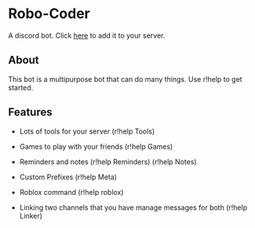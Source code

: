 # Robo-Coder

A discord bot. Click [here](https://discordapp.com/oauth2/authorize?client_id=639607732202110977&permissions=0&scope=bot) to add it
to your server.

## About

This bot is a multipurpose bot that can do many things. Use r!help to get started.

## Features

- Lots of tools for your server (r!help Tools)

- Games to play with your friends (r!help Games)

- Reminders and notes (r!help Reminders) (r!help Notes)

- Custom Prefixes (r!help Meta)

- Roblox command (r!help roblox)

- Linking two channels that you have manage messages for both (r!help Linker)
